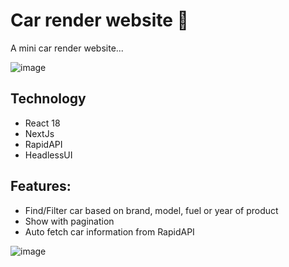# Car render website 🚗
A mini car render website...

![image](https://github.com/user-attachments/assets/8ac4a6cb-f2ac-494a-8eaa-107a1d3aa714)

## Technology
- React 18
- NextJs
- RapidAPI
- HeadlessUI

## Features:
- Find/Filter car based on brand, model, fuel or year of product
- Show with pagination
- Auto fetch car information from RapidAPI

![image](https://github.com/user-attachments/assets/3e75ec0b-0197-4c4a-a82c-d07d9cbfad6e)
